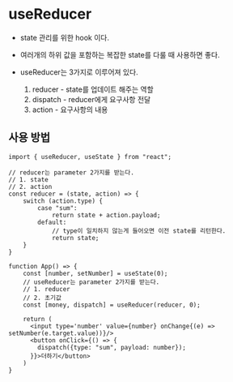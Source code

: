 # useReducer

- state 관리를 위한 hook 이다.
- 여러개의 하위 값을 포함하는 복잡한 state를 다룰 때 사용하면 좋다.

- useReducer는 3가지로 이루어져 있다.
  1. reducer - state를 업데이트 해주는 역할
  2. dispatch - reducer에게 요구사항 전달
  3. action - 요구사항의 내용

## 사용 방법

```react
import { useReducer, useState } from "react";

// reducer는 parameter 2가지를 받는다.
// 1. state
// 2. action
const reducer = (state, action) => {
    switch (action.type) {
        case "sum":
            return state + action.payload;
        default:
            // type이 일치하지 않는게 들어오면 이전 state를 리턴한다.
            return state;
    }
}

function App() => {
    const [number, setNumber] = useState(0);
    // useReducer는 parameter 2가지를 받는다.
    // 1. reducer
    // 2. 초기값
    const [money, dispatch] = useReducer(reducer, 0);

    return (
      <input type='number' value={number} onChange{(e) => setNumber(e.target.value))}/>
      <button onClick={() => {
        dispatch({type: "sum", payload: number});
      }}>더하기</button>
    )
}

```
